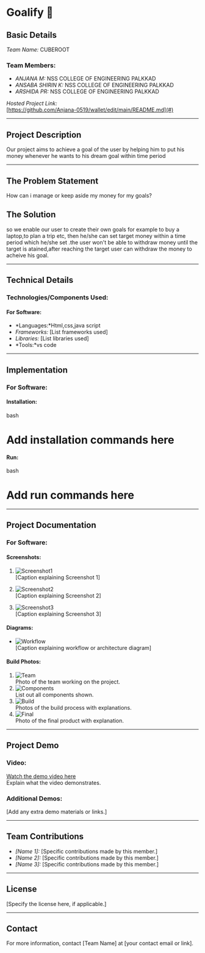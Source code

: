 # Goalify 🎯

## Basic Details
*Team Name:* CUBEROOT 

### Team Members:
- *ANJANA M:* NSS COLLEGE OF ENGINEERING PALKKAD  
- *ANSABA SHIRIN K:* NSS COLLEGE OF ENGINEERING PALKKAD 
- *ARSHIDA PR:* NSS COLLEGE OF ENGINEERING PALKKAD  

*Hosted Project Link:*  
[https://github.com/Anjana-0519/wallet/edit/main/README.md](#)

---

## Project Description
Our project aims to achieve a goal of the user by helping him to put his money whenever he wants to his dream goal within time period 



---

## The Problem Statement
How can i manage or keep aside my money for my goals?

## The Solution
so we enable our user to create their own goals for example to buy a laptop,to plan a trip etc, then he/she can set target money within a 
time period which he/she set .the user won't be able to withdraw money until the target is atained,after reaching the target user can withdraw 
the money to acheive his goal.

---

## Technical Details
### Technologies/Components Used:
#### For Software:
- *Languages:*Html,css,java script
- *Frameworks:* [List frameworks used]
- *Libraries:* [List libraries used]
- *Tools:*vs code

---

## Implementation
### For Software:
#### Installation:
bash
# Add installation commands here


#### Run:
bash
# Add run commands here


---

## Project Documentation
### For Software:
#### Screenshots:
1. ![Screenshot1](#)  
   [Caption explaining Screenshot 1]  

2. ![Screenshot2](#)  
   [Caption explaining Screenshot 2]  

3. ![Screenshot3](#)  
   [Caption explaining Screenshot 3]  

#### Diagrams:
- ![Workflow](#)  
  [Caption explaining workflow or architecture diagram]  



#### Build Photos:
1. ![Team](#)  
   Photo of the team working on the project.  
2. ![Components](#)  
   List out all components shown.  
3. ![Build](#)  
   Photos of the build process with explanations.  
4. ![Final](#)  
   Photo of the final product with explanation.  

---

## Project Demo
### Video:
[Watch the demo video here](#)  
Explain what the video demonstrates.

### Additional Demos:
[Add any extra demo materials or links.]

---

## Team Contributions
- *[Name 1]:* [Specific contributions made by this member.]
- *[Name 2]:* [Specific contributions made by this member.]
- *[Name 3]:* [Specific contributions made by this member.]

---

## License
[Specify the license here, if applicable.]

---

## Contact
For more information, contact [Team Name] at [your contact email or link].
